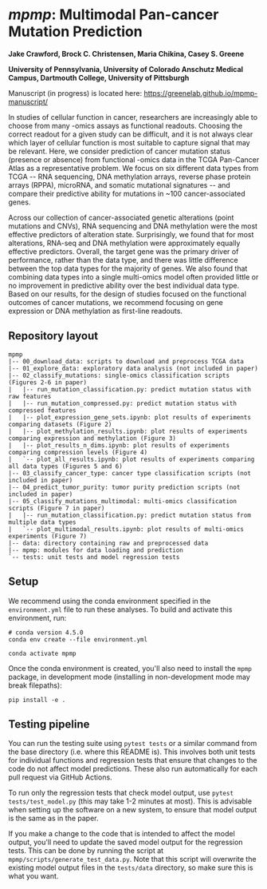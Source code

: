 # *mpmp*: Multimodal Pan-cancer Mutation Prediction

**Jake Crawford, Brock C. Christensen, Maria Chikina, Casey S. Greene**

**University of Pennsylvania, University of Colorado Anschutz Medical Campus, Dartmouth College, University of Pittsburgh**

Manuscript (in progress) is located here: https://greenelab.github.io/mpmp-manuscript/

In studies of cellular function in cancer, researchers are increasingly able to choose from many -omics assays as functional readouts.
Choosing the correct readout for a given study can be difficult, and it is not always clear which layer of cellular function is most suitable to capture signal that may be relevant.
Here, we consider prediction of cancer mutation status (presence or absence) from functional -omics data in the TCGA Pan-Cancer Atlas as a representative problem.
We focus on six different data types from TCGA -- RNA sequencing, DNA methylation arrays, reverse phase protein arrays (RPPA), microRNA, and somatic mutational signatures -- and compare their predictive ability for mutations in ~100 cancer-associated genes.

Across our collection of cancer-associated genetic alterations (point mutations and CNVs), RNA sequencing and DNA methylation were the most effective predictors of alteration state.
Surprisingly, we found that for most alterations, RNA-seq and DNA methylation were approximately equally effective predictors.
Overall, the target gene was the primary driver of performance, rather than the data type, and there was little difference between the top data types for the majority of genes.
We also found that combining data types into a single multi-omics model often provided little or no improvement in predictive ability over the best individual data type.
Based on our results, for the design of studies focused on the functional outcomes of cancer mutations, we recommend focusing on gene expression or DNA methylation as first-line readouts.

## Repository layout

```
mpmp
|-- 00_download_data: scripts to download and preprocess TCGA data
|-- 01_explore_data: exploratory data analysis (not included in paper)
|-- 02_classify_mutations: single-omics classification scripts (Figures 2-6 in paper)
|   |-- run_mutation_classification.py: predict mutation status with raw features
|   |-- run_mutation_compressed.py: predict mutation status with compressed features
|   |-- plot_expression_gene_sets.ipynb: plot results of experiments comparing datasets (Figure 2)
|   |-- plot_methylation_results.ipynb: plot results of experiments comparing expression and methylation (Figure 3)
|   |-- plot_results_n_dims.ipynb: plot results of experiments comparing compression levels (Figure 4)
|   `-- plot_all_results.ipynb: plot results of experiments comparing all data types (Figures 5 and 6)
|-- 03_classify_cancer_type: cancer type classification scripts (not included in paper)
|-- 04_predict_tumor_purity: tumor purity prediction scripts (not included in paper)
|-- 05_classify_mutations_multimodal: multi-omics classification scripts (Figure 7 in paper)
|   |-- run_mutation_classification.py: predict mutation status from multiple data types
|   `-- plot_multimodal_results.ipynb: plot results of multi-omics experiments (Figure 7)
|-- data: directory containing raw and preprocessed data
|-- mpmp: modules for data loading and prediction
`-- tests: unit tests and model regression tests
```

## Setup

We recommend using the conda environment specified in the `environment.yml` file to run these analyses. To build and activate this environment, run:

```shell
# conda version 4.5.0
conda env create --file environment.yml

conda activate mpmp
```

Once the conda environment is created, you'll also need to install the `mpmp` package,
in development mode (installing in non-development mode may break filepaths):

```shell
pip install -e .
```

## Testing pipeline

You can run the testing suite using `pytest tests` or a similar command from the base directory (i.e. where this README is). This involves both unit tests for individual functions and regression tests that ensure that changes to the code do not affect model predictions. These also run automatically for each pull request via GitHub Actions.

To run only the regression tests that check model output, use `pytest tests/test_model.py` (this may take 1-2 minutes at most). This is advisable when setting up the software on a new system, to ensure that model output is the same as in the paper.

If you make a change to the code that is intended to affect the model output, you'll need to update the saved model output for the regression tests. This can be done by running the script at `mpmp/scripts/generate_test_data.py`. Note that this script will overwrite the existing model output files in the `tests/data` directory, so make sure this is what you want.
